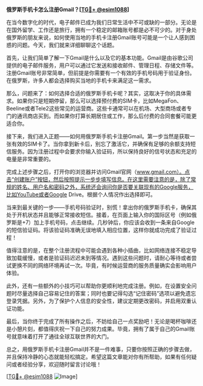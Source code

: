 **俄罗斯手机卡怎么注册Gmail？[[TG💪+ @esim1088](https://t.me/s/esim1088)]**

在当今数字化的时代，电子邮件已成为我们日常生活中不可或缺的一部分。无论是在国外留学、工作还是旅行，拥有一个稳定的邮箱账号都是必不可少的。对于身处俄罗斯的朋友来说，如何使用当地的手机卡注册Gmail账号可能是一个让人感到困惑的问题。今天，我们就来详细聊聊这个话题。

首先，让我们简单了解一下Gmail是什么以及它的基本功能。Gmail是由谷歌公司提供的电子邮件服务，用户可以通过它发送和接收邮件、管理日程、存储文件等。注册Gmail账号非常简单，但前提是你需要有一个有效的手机号码用于验证身份。在俄罗斯，许多人都会选择购买当地的手机卡来满足这一需求。

那么，问题来了：如何选择合适的俄罗斯手机卡呢？其实，这取决于你的具体需求。如果你只是短期停留，那么可以选择预付费的SIM卡，比如MegaFon、Beeline或者Tele2这些常见的运营商。这些卡通常可以在机场、大型商场或者专门的通讯商店买到。而如果你打算长期居住或工作，那么后付费的合同套餐可能更适合你。

接下来，我们进入正题——如何用俄罗斯手机卡注册Gmail。第一步当然是获取一张有效的SIM卡了。当你拿到新卡后，别忘了激活它，并确保有足够的余额支持短信服务。因为注册过程中会要求你输入验证码，所以保持良好的信号状态和充足的电量是非常重要的。

完成上述步骤之后，打开你的浏览器并访问Gmail官网（www.gmail.com）。点击“创建账户”按钮，然后按照提示一步步填写信息。在这里需要注意的是，除了常规的姓名、用户名和密码之外，系统还会询问你是否要关联现有的Google服务，比如YouTube或者Google Drive。根据个人情况作出选择即可。

当来到最关键的一步——手机号码验证时，别慌！拿出你的俄罗斯手机卡，确保其处于开机状态并且能够正常接收短信。接着，在页面上输入你的国际区号（例如俄罗斯是+7）加上手机号码，点击继续。几秒钟后，你应该会收到一条来自Google的短信验证码。将该验证码准确无误地填入相应位置，这样你就成功完成了验证过程！

值得注意的是，在整个注册流程中可能会遇到各种小插曲，比如网络连接不稳定导致加载缓慢，或者是验证码迟迟未到等情况。遇到这些问题时，请耐心等待或者尝试更换不同的网络环境再试一次。毕竟，有时候运营商的服务质量确实会影响用户体验。

此外，还有一些额外的小技巧可以帮助你更顺利地完成注册。例如，在设置安全问题时尽量选择自己容易记住的答案；同时也要记得勾选“记住密码”选项以避免遗忘登录凭据。另外，为了保护个人信息的安全性，建议定期更改密码，并启用双重认证功能。

最后，当你终于完成了所有操作之后，不妨给自己一点奖励吧！无论是喝杯咖啡还是小憩片刻，都值得庆祝一下自己的努力成果。毕竟，拥有了属于自己的Gmail账号就意味着打开了通往全球互联世界的大门。

总之，用俄罗斯手机卡注册Gmail并不是一件难事，只要你按照正确的步骤去做，并且保持冷静的心态就能轻松搞定。希望这篇文章能对你有所帮助，如果有任何疑问或者经验分享，欢迎随时留言讨论哦！

[[TG💪+ @esim1088](https://t.me/s/esim1088) ![Image](https://i.postimg.cc/4NQfJmqS/Snipaste-2025-05-13-00-14-12.png)]